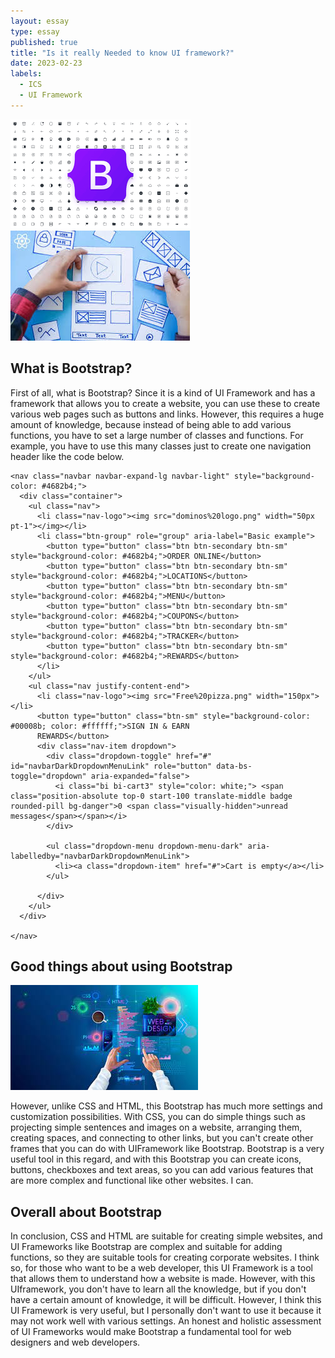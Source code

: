 ```yaml
---
layout: essay
type: essay
published: true
title: "Is it really Needed to know UI framework?"
date: 2023-02-23
labels:
  - ICS
  - UI Framework
---
```


<img class="img-fluid" src="../img/bootstrap-withicons.png">
<img class="img-fluid" src="../img/arrange-websites.jpeg">

## What is Bootstrap?

First of all, what is Bootstrap? Since it is a kind of UI Framework and has a framework that allows you to create a website, you can use these to create various web pages such as buttons and links. However, this requires a huge amount of knowledge, because instead of being able to add various functions, you have to set a large number of classes and functions. For example, you have to use this many classes just to create one navigation header like the code below.

```
<nav class="navbar navbar-expand-lg navbar-light" style="background-color: #4682b4;">
  <div class="container">
    <ul class="nav">
      <li class="nav-logo"><img src="dominos%20logo.png" width="50px pt-1"></img></li>
      <li class="btn-group" role="group" aria-label="Basic example">
        <button type="button" class="btn btn-secondary btn-sm" style="background-color: #4682b4;">ORDER ONLINE</button>
        <button type="button" class="btn btn-secondary btn-sm" style="background-color: #4682b4;">LOCATIONS</button>
        <button type="button" class="btn btn-secondary btn-sm" style="background-color: #4682b4;">MENU</button>
        <button type="button" class="btn btn-secondary btn-sm" style="background-color: #4682b4;">COUPONS</button>
        <button type="button" class="btn btn-secondary btn-sm" style="background-color: #4682b4;">TRACKER</button>
        <button type="button" class="btn btn-secondary btn-sm" style="background-color: #4682b4;">REWARDS</button>
      </li>
    </ul>
    <ul class="nav justify-content-end">
      <li class="nav-logo"><img src="Free%20pizza.png" width="150px"></li>
      <button type="button" class="btn-sm" style="background-color: #00008b; color: #ffffff;">SIGN IN & EARN
      REWARDS</button>
      <div class="nav-item dropdown">
        <div class="dropdown-toggle" href="#" id="navbarDarkDropdownMenuLink" role="button" data-bs-toggle="dropdown" aria-expanded="false">
          <i class="bi bi-cart3" style="color: white;"> <span class="position-absolute top-0 start-100 translate-middle badge rounded-pill bg-danger">0 <span class="visually-hidden">unread messages</span></span></i>
        </div>

        <ul class="dropdown-menu dropdown-menu-dark" aria-labelledby="navbarDarkDropdownMenuLink">
          <li><a class="dropdown-item" href="#">Cart is empty</a></li>
        </ul>

      </div>
    </ul>
  </div>

</nav>
```

## Good things about using Bootstrap

<img class="img-fluid" src="../img/web-design.jpeg">

However, unlike CSS and HTML, this Bootstrap has much more settings and customization possibilities. With CSS, you can do simple things such as projecting simple sentences and images on a website, arranging them, creating spaces, and connecting to other links, but you can't create other frames that you can do with UIFramework like Bootstrap. Bootstrap is a very useful tool in this regard, and with this Bootstrap you can create icons, buttons, checkboxes and text areas, so you can add various features that are more complex and functional like other websites. I can.

## Overall about Bootstrap

In conclusion, CSS and HTML are suitable for creating simple websites, and UI Frameworks like Bootstrap are complex and suitable for adding functions, so they are suitable tools for creating corporate websites. I think so, for those who want to be a web developer, this UI Framework is a tool that allows them to understand how a website is made. However, with this UIframework, you don't have to learn all the knowledge, but if you don't have a certain amount of knowledge, it will be difficult. However, I think this UI Framework is very useful, but I personally don't want to use it because it may not work well with various settings. An honest and holistic assessment of UI Frameworks would make Bootstrap a fundamental tool for web designers and web developers.
